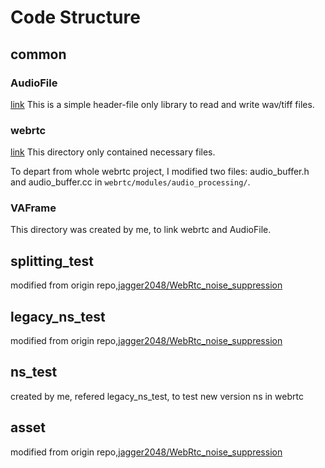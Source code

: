 

# Code Structure
## common

### AudioFile
[link](https://github.com/adamstark/AudioFile)
This is a simple header-file only library to read and write wav/tiff files.


### webrtc
[link]()
This directory only contained necessary files.

To depart from whole webrtc project, I modified two files:
audio_buffer.h and audio_buffer.cc in `webrtc/modules/audio_processing/`.


### VAFrame
This directory was created by me, to link webrtc and AudioFile.

## splitting_test
modified from origin repo,[jagger2048/WebRtc_noise_suppression](https://github.com/jagger2048/WebRtc_noise_suppression)

## legacy_ns_test
modified from origin repo,[jagger2048/WebRtc_noise_suppression](https://github.com/jagger2048/WebRtc_noise_suppression)

## ns_test
created by me, refered legacy_ns_test, to test new version ns in webrtc

## asset 
modified from origin repo,[jagger2048/WebRtc_noise_suppression](https://github.com/jagger2048/WebRtc_noise_suppression)





